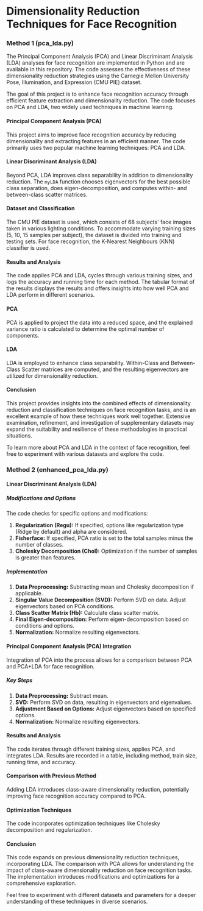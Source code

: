# Dimensionality Reduction Techniques for Face Recognition

### Method 1 (pca_lda.py)

The Principal Component Analysis (PCA) and Linear Discriminant Analysis (LDA) analyses for face recognition are implemented in Python and are available in this repository. The code assesses the effectiveness of these dimensionality reduction strategies using the Carnegie Mellon University Pose, Illumination, and Expression (CMU PIE) dataset.

The goal of this project is to enhance face recognition accuracy through efficient feature extraction and dimensionality reduction. The code focuses on PCA and LDA, two widely used techniques in machine learning.

#### Principal Component Analysis (PCA)

This project aims to improve face recognition accuracy by reducing dimensionality and extracting features in an efficient manner. The code primarily uses two popular machine learning techniques: PCA and LDA.

#### Linear Discriminant Analysis (LDA)

Beyond PCA, LDA improves class separability in addition to dimensionality reduction. The `myLDA` function chooses eigenvectors for the best possible class separation, does eigen-decomposition, and computes within- and between-class scatter matrices.

#### Dataset and Classification

The CMU PIE dataset is used, which consists of 68 subjects' face images taken in various lighting conditions. To accommodate varying training sizes (5, 10, 15 samples per subject), the dataset is divided into training and testing sets. For face recognition, the K-Nearest Neighbours (KNN) classifier is used.

#### Results and Analysis

The code applies PCA and LDA, cycles through various training sizes, and logs the accuracy and running time for each method. The tabular format of the results displays the results and offers insights into how well PCA and LDA perform in different scenarios.

#### PCA

PCA is applied to project the data into a reduced space, and the explained variance ratio is calculated to determine the optimal number of components.

#### LDA

LDA is employed to enhance class separability. Within-Class and Between-Class Scatter matrices are computed, and the resulting eigenvectors are utilized for dimensionality reduction.

#### Conclusion

This project provides insights into the combined effects of dimensionality reduction and classification techniques on face recognition tasks, and is an excellent example of how these techniques work well together. Extensive examination, refinement, and investigation of supplementary datasets may expand the suitability and resilience of these methodologies in practical situations.

To learn more about PCA and LDA in the context of face recognition, feel free to experiment with various datasets and explore the code.


### Method 2 (enhanced_pca_lda.py)

#### Linear Discriminant Analysis (LDA)

##### Modifications and Options

The code checks for specific options and modifications:
1. **Regularization (Regu):** If specified, options like regularization type (Ridge by default) and alpha are considered.
2. **Fisherface:** If specified, PCA ratio is set to the total samples minus the number of classes.
3. **Cholesky Decomposition (Chol):** Optimization if the number of samples is greater than features.

##### Implementation

1. **Data Preprocessing:** Subtracting mean and Cholesky decomposition if applicable.
2. **Singular Value Decomposition (SVD):** Perform SVD on data. Adjust eigenvectors based on PCA conditions.
3. **Class Scatter Matrix (Hb):** Calculate class scatter matrix.
4. **Final Eigen-decomposition:** Perform eigen-decomposition based on conditions and options.
5. **Normalization:** Normalize resulting eigenvectors.

#### Principal Component Analysis (PCA) Integration

Integration of PCA into the process allows for a comparison between PCA and PCA+LDA for face recognition.

##### Key Steps

1. **Data Preprocessing:** Subtract mean.
2. **SVD:** Perform SVD on data, resulting in eigenvectors and eigenvalues.
3. **Adjustment Based on Options:** Adjust eigenvectors based on specified options.
4. **Normalization:** Normalize resulting eigenvectors.

#### Results and Analysis

The code iterates through different training sizes, applies PCA, and integrates LDA. Results are recorded in a table, including method, train size, running time, and accuracy.

#### Comparison with Previous Method

Adding LDA introduces class-aware dimensionality reduction, potentially improving face recognition accuracy compared to PCA.

#### Optimization Techniques

The code incorporates optimization techniques like Cholesky decomposition and regularization.

#### Conclusion

This code expands on previous dimensionality reduction techniques, incorporating LDA. The comparison with PCA allows for understanding the impact of class-aware dimensionality reduction on face recognition tasks. The implementation introduces modifications and optimizations for a comprehensive exploration.

Feel free to experiment with different datasets and parameters for a deeper understanding of these techniques in diverse scenarios.
